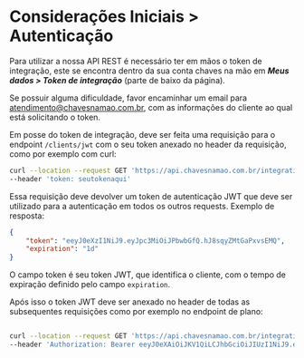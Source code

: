 # Considerações Iniciais > Autenticação
Para utilizar a nossa API REST é necessário ter em mãos o token de integração, este se encontra dentro da sua conta chaves na mão em ***Meus dados > Token de integração*** (parte de baixo da página).

Se possuir alguma dificuldade, favor encaminhar um email para [atendimento@chavesnamao.com.br](mailto:atendimento@chavesnamao.com.br), com as informações do cliente ao qual está solicitando o
token.

Em posse do token de integração, deve ser feita uma requisição para o endpoint   `/clients/jwt` com o seu token anexado no header da requisição, como por exemplo com curl:

```bash
curl --location --request GET 'https://api.chavesnamao.com.br/integration/v2/clients/jwt' \
--header 'token: seutokenaqui'
```

Essa requisição deve devolver um token de autenticação JWT que deve ser utilizado para a autenticação em todos os outros requests. Exemplo de resposta:

```json
{
    "token": "eeyJ0eXzI1NiJ9.eyJpc3MiOiJPbwbGfQ.hJ8sqyZMtGaPxvsEMQ",
    "expiration": "1d"
}
```

O campo token é seu token JWT, que identifica o cliente, com o tempo de expiração definido pelo campo `expiration`.

Após isso o token JWT deve ser anexado no header de todas as subsequentes requisições como por exemplo no endpoint de plano:

```bash

curl --location --request GET 'https://api.chavesnamao.com.br/integration/v2/clients/plan' \
--header 'Authorization: Bearer eeyJ0eXAiOiJKV1QiLCJhbGciOiJIUzI1NiJ9.eyJpc3MiOiJPbmxpbmUgSldUIEJ1aWxkZXIiLCJpYXQiOjE2NjAzMDQ1MDAsImV4cC
```
